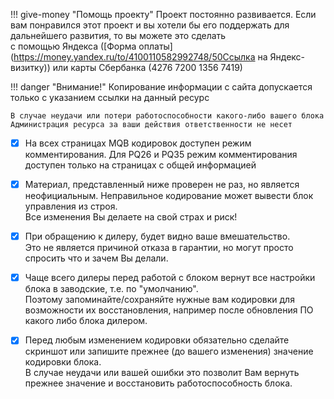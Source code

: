 <style>
  .md-typeset h1,
  .md-content__button {
    display: none;
  }
</style>

!!! give-money "Помощь проекту"
    Проект постоянно развивается. Если вам понравился этот проект и вы хотели бы его поддержать для дальнейшего развития, то вы можете это сделать   
    с помощью Яндекса ([Форма оплаты](https://money.yandex.ru/to/4100110582992748/50Ссылка на Яндекс-визитку)) или карты Сбербанка (4276 7200 1356 7419)  

!!! danger "Внимание!"
    Копирование информации с сайта допускается только с указанием ссылки на данный ресурс    
    
    В случае неудачи или потери работоспособности какого-либо вашего блока Администрация ресурса за ваши действия ответственности не несет
    
* [x] На всех страницах MQB кодировок доступен режим комментирования. Для PQ26 и PQ35 режим комментирования доступен только на страницах с общей информацией

* [x] Материал, представленный ниже проверен не раз, но является неофициальным. Неправильное кодирование может вывести блок управления из строя.  
Все изменения Вы делаете на свой страх и риск!

* [x] При обращению к дилеру, будет видно ваше вмешательство.  
Это не является причиной отказа в гарантии, но могут просто спросить что и зачем Вы делали.

* [x] Чаще всего дилеры перед работой с блоком вернут все настройки блока в заводские, т.е. по "умолчанию".  
Поэтому запоминайте/сохраняйте нужные вам кодировки для возможности их восстановления, например после обновления ПО какого либо блока дилером.

* [x] Перед любым изменением кодировки обязательно сделайте скриншот или запишите прежнее (до вашего изменения) значение кодировки блока.   
В случае неудачи или вашей ошибки это позволит Вам вернуть прежнее значение и восстановить работоспособность блока.
